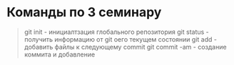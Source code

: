 # Команды по 3 семинару
>git init - инициалтзация глобального репозитория
>git status - получить информацию от git оего текущем состоянии
>git add - добавить файлы к следующему commit
>git commit -am - создание коммита и добавление